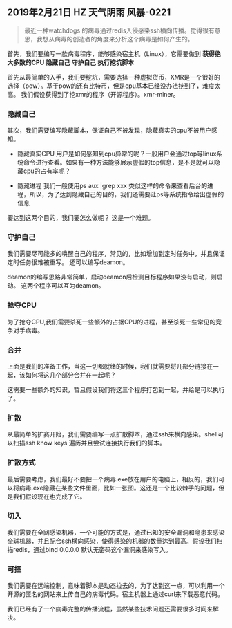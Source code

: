 ## 2019年2月21日 HZ 天气阴雨  风暴-0221


>最近一种watchdogs 的病毒通过redis入侵感染ssh横向传播。觉得很有意思，我想从病毒的创造者的角度来分析这个病毒是如何产生的。

首先，我们要编写一款病毒程序，能够感染宿主机（Linux），它需要做到
    **获得绝大多数的CPU**
    **隐藏自己**
    **守护自己**
    **执行挖坑脚本**


首先从最简单的入手，我们要挖坑，需要选择一种虚拟货币，XMR是一个很好的选择（pow）。基于pow的还有比特币，但是cpu基本已经没办法挖到了，难度太高。
我们假设获得到了挖xmr的程序（开源程序）。xmr-miner。


### 隐藏自己

其次，我们需要编写隐藏脚本，保证自己不被发现，隐藏真实的cpu不被用户感知。
 
 - 隐藏真实CPU
用户是如何感知到cpu异常的呢？一般用户会通过top等linux系统命令进行查看。如果有一种方法能够展示虚假的top信息，是不是就可以隐藏cpu的占有率呢？
    
- 隐藏进程
我们一般使用ps aux |grep xxx 类似这样的命令来查看后台的进程，所以，为了达到隐藏自己的目的，我们还需要让ps等系统指令给出虚假的信息

要达到这两个目的，我们要怎么做呢？ 这是一个难题。


### 守护自己
我们需要尽可能多的唤醒自己的程序，常见的，比如增加到定时任务中，并且保证定时任务很难被重写。  还可以编写deamon。 

deamon的编写思路非常简单，启动deamon后检测目标程序如果没有启动，则启动。  这两个程序可以互为deamon。


### 抢夺CPU

为了抢夺CPU,我们需要杀死一些额外的占据CPU的进程，甚至杀死一些常见的竞争对手病毒。

### 合并

上面是我们的准备工作，当这一切都就绪的时候，我们就需要将几部分链接在一起，该如何将这几个部分合并在一起呢？ 

这需要一些额外的知识，暂且假设我们将这三个程序打包到一起，并给是可以执行了。


### 扩散

从最简单的扩赛开始，我们需要编写一点扩散脚本，通过ssh来横向感染。shell可以扫描ssh know keys 遍历并且尝试连接执行我们的脚本。


### 扩散方式

最后需要考虑，我们最好不要把一个病毒.exe放在用户的电脑上，相反的，我们可以将病毒.exe隐藏在某些文件里面，比如一张图。这还是一个比较棘手的问题，但是我们假设现在也完成了它。


### 切入

我们需要在全网感染机器，一个可能的方式是，通过已知的安全漏洞和隐患来感染全球机器，并且配合ssh横向感染，使得感染的机器的数量达到最高。假设我们扫描redis，通过bind 0.0.0.0 默认无密码这个漏洞来感染写入。


### 可控

我们需要在远端控制，意味着脚本是动态拉去的，为了达到这一点，可以利用一个开源的匿名的网站来上传自己的病毒代码。宿主机器上通过curl来下载恶意代码。


我们已经有了一个病毒完整的传播流程，虽然某些技术问题还需要很多时间来解决。














